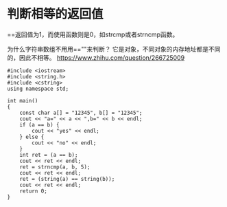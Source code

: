 # 判断相等的返回值

==返回值为1，而使用函数则是0，如strcmp或者strncmp函数。

为什么字符串数组不用用==""来判断？
它是对象，不同对象的内存地址都是不同的，因此不相等。
https://www.zhihu.com/question/266725009


```
#include <iostream>
#include <string.h>
#include <cstring>
using namespace std;

int main()
{
    const char a[] = "12345", b[] = "12345";
    cout << "a=" << a << ",b=" << b << endl;
    if (a == b) {
        cout << "yes" << endl;
    } else {
        cout << "no" << endl;
    }
    int ret = (a == b);
    cout << ret << endl;
    ret = strncmp(a, b, 5);
    cout << ret << endl;
    ret = (string(a) == string(b));
    cout << ret << endl;
    return 0;
}
```